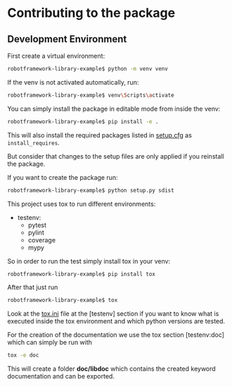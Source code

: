 # Contributing to the package

## Development Environment

First create a virtual environment:

```bash
robotframework-library-example$ python -m venv venv
```

If the venv is not activated automatically, run:

```bash
robotframework-library-example$ venv\Scripts\activate
```

You can simply install the package in editable mode from inside the venv:

```bash
robotframework-library-example$ pip install -e .
```

This will also install the required packages listed in [setup.cfg](setup.cfg) as `install_requires`.

But consider that changes to the setup files are only applied if you reinstall the package.

If you want to create the package run:

```bash
robotframework-library-example$ python setup.py sdist
```

This project uses tox to run different environments:

* testenv:
  * pytest
  * pylint
  * coverage
  * mypy

So in order to run the test simply install tox in your venv:

```bash
robotframework-library-example$ pip install tox
```

After that just run
```bash
robotframework-library-example$ tox
```

Look at the [tox.ini](tox.ini) file at the [testenv] section if you want to know what
is executed inside the tox environment and which python versions are tested.

For the creation of the documentation we use the tox section [testenv:doc] which can simply be run with

```bash
tox -e doc
```

This will create a folder **doc/libdoc** which contains the created keyword documentation and can be exported.
